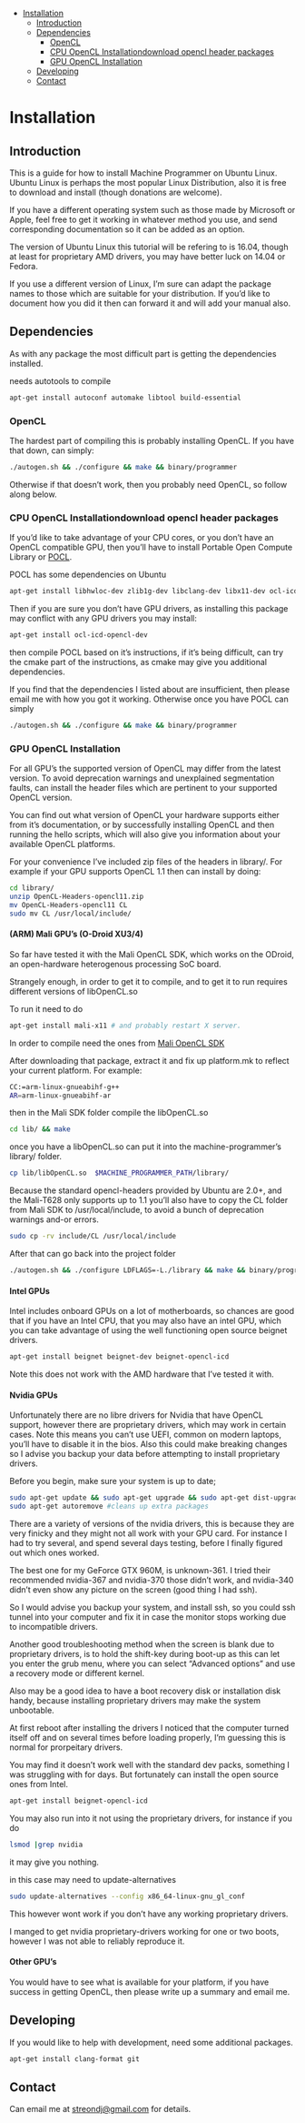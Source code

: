 -   [Installation](#installation)
    -   [Introduction](#introduction)
    -   [Dependencies](#dependencies)
        -   [OpenCL](#opencl)
        -   [CPU OpenCL Installationdownload opencl header packages](#cpu-opencl-installationdownload-opencl-header-packages)
        -   [GPU OpenCL Installation](#gpu-opencl-installation)
    -   [Developing](#developing)
    -   [Contact](#contact)

Installation
============

Introduction
------------

This is a guide for how to install Machine Programmer on Ubuntu Linux. Ubuntu Linux is perhaps the most popular Linux Distribution, also it is free to download and install (though donations are welcome).

If you have a different operating system such as those made by Microsoft or Apple, feel free to get it working in whatever method you use, and send corresponding documentation so it can be added as an option.

The version of Ubuntu Linux this tutorial will be refering to is 16.04, though at least for proprietary AMD drivers, you may have better luck on 14.04 or Fedora.

If you use a different version of Linux, I’m sure can adapt the package names to those which are suitable for your distribution. If you’d like to document how you did it then can forward it and will add your manual also.

Dependencies
------------

As with any package the most difficult part is getting the dependencies installed.

needs autotools to compile

``` bash
apt-get install autoconf automake libtool build-essential
```

### OpenCL

The hardest part of compiling this is probably installing OpenCL. If you have that down, can simply:

``` bash
./autogen.sh && ./configure && make && binary/programmer
```

Otherwise if that doesn’t work, then you probably need OpenCL, so follow along below.

### CPU OpenCL Installationdownload opencl header packages

If you’d like to take advantage of your CPU cores, or you don’t have an OpenCL compatible GPU, then you’ll have to install Portable Open Compute Library or [POCL](http://pocl.sourceforge.net/).

POCL has some dependencies on Ubuntu

``` bash
apt-get install libhwloc-dev zlib1g-dev libclang-dev libx11-dev ocl-icd-dev cmake
```

Then if you are sure you don’t have GPU drivers, as installing this package may conflict with any GPU drivers you may install:

``` bash
apt-get install ocl-icd-opencl-dev
```

then compile POCL based on it’s instructions, if it’s being difficult, can try the cmake part of the instructions, as cmake may give you additional dependencies.

If you find that the dependencies I listed about are insufficient, then please email me with how you got it working. Otherwise once you have POCL can simply

``` bash
./autogen.sh && ./configure && make && binary/programmer
```

### GPU OpenCL Installation

For all GPU’s the supported version of OpenCL may differ from the latest version. To avoid deprecation warnings and unexplained segmentation faults, can install the header files which are pertinent to your supported OpenCL version.

You can find out what version of OpenCL your hardware supports either from it’s documentation, or by successfully installing OpenCL and then running the hello scripts, which will also give you information about your available OpenCL platforms.

For your convenience I’ve included zip files of the headers in library/. For example if your GPU supports OpenCL 1.1 then can install by doing:

``` bash
cd library/
unzip OpenCL-Headers-opencl11.zip 
mv OpenCL-Headers-opencl11 CL
sudo mv CL /usr/local/include/
```

#### (ARM) Mali GPU’s (O-Droid XU3/4)

So far have tested it with the Mali OpenCL SDK, which works on the ODroid, an open-hardware heterogenous processing SoC board.

Strangely enough, in order to get it to compile, and to get it to run requires different versions of libOpenCL.so

To run it need to do

``` bash
apt-get install mali-x11 # and probably restart X server.
```

In order to compile need the ones from [Mali OpenCL SDK](https://developer.arm.com/products/software/mali-sdks/mali-opencl-sdk/downloads)

After downloading that package, extract it and fix up platform.mk to reflect your current platform. For example:

``` bash
CC:=arm-linux-gnueabihf-g++
AR=arm-linux-gnueabihf-ar
```

then in the Mali SDK folder compile the libOpenCL.so

``` bash
cd lib/ && make
```

once you have a libOpenCL.so can put it into the machine-programmer’s library/ folder.

``` bash
cp lib/libOpenCL.so  $MACHINE_PROGRAMMER_PATH/library/
```

Because the standard opencl-headers provided by Ubuntu are 2.0+, and the Mali-T628 only supports up to 1.1 you’ll also have to copy the CL folder from Mali SDK to /usr/local/include, to avoid a bunch of deprecation warnings and-or errors.

``` bash
sudo cp -rv include/CL /usr/local/include
```

After that can go back into the project folder

``` bash
./autogen.sh && ./configure LDFLAGS=-L./library && make && binary/programmer
```

#### Intel GPUs

Intel includes onboard GPUs on a lot of motherboards, so chances are good that if you have an Intel CPU, that you may also have an intel GPU, which you can take advantage of using the well functioning open source beignet drivers.

``` bash
apt-get install beignet beignet-dev beignet-opencl-icd
```

Note this does not work with the AMD hardware that I’ve tested it with.

#### Nvidia GPUs

Unfortunately there are no libre drivers for Nvidia that have OpenCL support, however there are proprietary drivers, which may work in certain cases. Note this means you can’t use UEFI, common on modern laptops, you’ll have to disable it in the bios. Also this could make breaking changes so I advise you backup your data before attempting to install proprietary drivers.

Before you begin, make sure your system is up to date;

``` bash
sudo apt-get update && sudo apt-get upgrade && sudo apt-get dist-upgrade;
sudo apt-get autoremove #cleans up extra packages
```

There are a variety of versions of the nvidia drivers, this is because they are very finicky and they might not all work with your GPU card. For instance I had to try several, and spend several days testing, before I finally figured out which ones worked.

The best one for my GeForce GTX 960M, is unknown-361. I tried their recommended nvidia-367 and nvidia-370 those didn’t work, and nvidia-340 didn’t even show any picture on the screen (good thing I had ssh).

So I would advise you backup your system, and install ssh, so you could ssh tunnel into your computer and fix it in case the monitor stops working due to incompatible drivers.

Another good troubleshooting method when the screen is blank due to proprietary drivers, is to hold the shift-key during boot-up as this can let you enter the grub menu, where you can select “Advanced options” and use a recovery mode or different kernel.

Also may be a good idea to have a boot recovery disk or installation disk handy, because installing proprietary drivers may make the system unbootable.

At first reboot after installing the drivers I noticed that the computer turned itself off and on several times before loading properly, I’m guessing this is normal for prorpeitary drivers.

You may find it doesn’t work well with the standard dev packs, something I was struggling with for days. But fortunately can install the open source ones from Intel.

``` bash
apt-get install beignet-opencl-icd
```

You may also run into it not using the proprietary drivers, for instance if you do

``` bash
lsmod |grep nvidia
```

it may give you nothing.

in this case may need to update-alternatives

``` bash
sudo update-alternatives --config x86_64-linux-gnu_gl_conf
```

This however wont work if you don’t have any working proprietary drivers.

I manged to get nvidia proprietary-drivers working for one or two boots, however I was not able to reliably reproduce it.

#### Other GPU’s

You would have to see what is available for your platform, if you have success in getting OpenCL, then please write up a summary and email me.

Developing
----------

If you would like to help with development, need some additional packages.

``` bash
apt-get install clang-format git
```

Contact
-------

Can email me at <streondj@gmail.com> for details.
